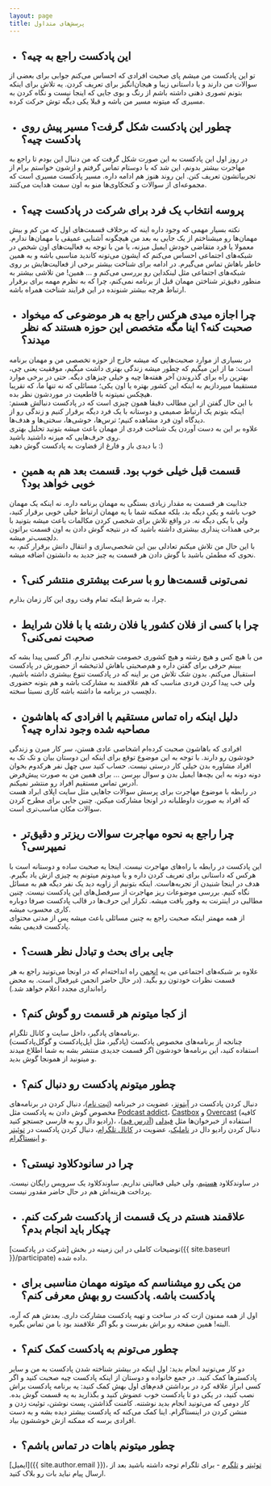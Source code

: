```yaml
---
layout: page
title: پرسش‌های متداول
---
```

- ## این پادکست راجع به چیه؟
تو این پادکست من میشم پای صحبت افرادی که احساس می‌کنم جوابی برای بعضی از سوالات من دارند و یا داستانی زیبا و هیجان‌انگیز برای تعریف کردن. یه تلاش برای اینکه بتونم تصوری ذهنی داشته باشم از رنگ و بوی جایی که اینجا نیست و نگاه کردن به مسیری که میتونه مسیر من باشه و قبلا یکی دیگه توش حرکت کرده.  

- ## چطور این پادکست شکل گرفت؟ مسیر پیش روی پادکست چیه؟
در روز اول این پادکست به این صورت شکل گرفت که من دنبال این بودم تا راجع به مهاجرت بیشتر بدونم، این شد که با دوستام تماس گرفتم و ازشون خواستم برام از تجربیاتشون تعریف کنن. این روند هنوز هم ادامه داره. مسیر پادکست مسیری است که مجموعه‌ای از سوالات و کنجکاوی‌ها منو به اون سمت هدایت می‌کنند.

- ## پروسه انتخاب یک فرد برای شرکت در پادکست چیه؟
نکته بسیار مهمی که وجود داره اینه که برخلاف قسمت‌های اول که من کم و بیش مهمان‌ها رو میشناختم از یک جایی به بعد من هیچگونه آشنایی عمیقی با مهمان‌ها ندارم. معمولا یا فرد متقاضی خودش ایمیل میزنه، یا من با توجه به فعالیت‌های اون شخص در شبکه‌های اجتماعی احساس می‌کنم که ایشون می‌تونه کاندید مناسبی باشه و به همین خاطر باهاش تماس می‌گیرم. در ادامه برای شناخت بیشتر برخی از فعالیت‌هایش بر روی شبکه‌های اجتماعی مثل لینکداین رو بررسی می‌کنم و ... همین! من تلاشی بیشتر به منظور دقیق‌تر شناختن مهمان قبل از برنامه نمی‌کنم، چرا که به نظرم مهمه برای برقرار ارتباط هرچه بیشتر شنونده در این فرایند شناخت همراه باشه.

- ## چرا اجازه میدی هرکس راجع به هر موضوعی که میخواد صحبت کنه؟ اینا مگه متخصص این حوزه هستند که نظر میدند؟
در بسیاری از موارد صحبت‌هایی که میشه خارج از حوزه تخصصی من و مهمان برنامه است: ما از این میگیم که چطور میشه زندگی بهتری داشت میگیم، موفقیت یعنی چی، بهترین راه برای گذروندن آخر هفته‌ها چیه و خیلی چیزهای دیگه. حتی در برخی موارد مستقیما میپردازیم به اینکه این کشور بهتره یا اون یکی؛ مسائلی که نه تنها ما، که تقریبا هیچکس نمیتونه با قاطعیت در موردشون نظر بده.  
با این حال گفتن از این مطالب دقیقا همون چیزی است که در پادکست دنبالش هستم: اینکه بتونم یک ارتباط صمیمی و دوستانه با یک فرد دیگه برقرار کنیم و زندگی رو از دیدگاه اون فرد مشاهده کنیم؛ ترس‌ها، خوشی‌ها، سختی‌ها و هدف‌ها.  
علاوه بر این به دست آوردن یک شناخت فردی از مهمان باعث میشه بتونید تحلیل بهتری روی حرف‌هایی که میزنه داشتید باشید.  
با دیدی باز و فارغ از قضاوت به پادکست گوش دهید :)

- ## قسمت قبل خیلی خوب بود. قسمت بعد هم به همین خوبی خواهد بود؟
جذابیت هر قسمت به مقدار زیادی بستگی به مهمان برنامه داره. نه اینکه یک مهمان خوب باشه و یکی دیگه بد، بلکه ممکنه شما با یه مهمان ارتباط خیلی خوبی برقرار کنید، ولی با یکی دیگه نه. در واقع تلاش برای شخصی کردن مکالمات باعث میشه بتونید با برخی همذات پنداری بیشتری داشته باشید که در نتیجه گوش دادن به اون قسمت براتون دلچسب‌تر میشه.  
با این حال من تلاش میکنم تعادلی بین این شخصی‌سازی و انتقال دانش برقرار کنم، به نحوی که مطمئن باشید با گوش دادن هر قسمت یه چیز جدید به دانشتون اضافه میشه.


- ## نمی‌تونی قسمت‌ها رو با سرعت بیشتری منتشر کنی؟
چرا، به شرط اینکه تمام وقت روی این کار زمان بذارم.

- ## چرا با کسی از فلان کشور یا فلان رشته یا با فلان شرایط صحبت نمی‌کنی؟
من با هیچ کس و هیچ رشته و هیچ کشوری خصومت شخصی ندارم. اگر کسی پیدا بشه که ببینم حرفی برای گفتن داره و هم‌صحبتی باهاش لذتبخشه از حضورش در پادکست استقبال می‌کنم. بدون شک تلاش من بر اینه که در پادکست تنوع بیشتری داشته باشیم، ولی خب پیدا کردن فردی مناسب که هم علاقمند به مشارکت باشه و هم بتونه حضوری دلچسب در برنامه ما داشته باشه کاری نسبتا سخته.

- ## دلیل اینکه راه تماس مستقیم با افرادی که باهاشون مصاحبه شده وجود نداره چیه؟
افرادی که باهاشون صحبت کرده‌ام اشخاصی عادی هستن، سر کار میرن و زندگی خودشون رو دارند. با توجه به این موضوع توقع برای اینکه این دوستان بیان و تک تک به افراد مشاوره بدن خیلی کار درستی نیست. حساب کنید سی چهل نفر هرکدوم بخوان دونه دونه به این بچه‌ها ایمیل بدن و سوال بپرسن … برای همین من به صورت پیش‌فرض آدرس تماس مستقیم افراد رو منتشر نمیکنم.  
در رابطه با موضوع مهاجرت برای پرسش سوالات جاهایی مثل سایت اپلای ابراد هست که افراد به صورت داوطلبانه در اونجا مشارکت میکنن. چنین جایی برای مطرح کردن سوالات مکان مناسب‌تری است.

- ## چرا راجع به نحوه مهاجرت سوالات ریزتر و دقیق‌تر نمیپرسی؟
این پادکست در رابطه با راه‌های مهاجرت نیست. اینجا یه صحبت ساده و دوستانه است با هرکس که داستانی برای تعریف کردن داره و یا میدونم میتونم یه چیزی ازش یاد بگیرم. هدف در اینجا شنیدن از تجربه‌هاست. اینکه بتونیم از زاویه دید یک نفر دیگه هم به مسائل نگاه کنیم. بررسی موضوعات ریز مهاجرت از سرفصل‌های این پادکست نیست. چنین مطالبی در اینترنت به وفور یافت میشه. تکرار این حرف‌ها در قالب پادکست صرفا دوباره کاری محسوب میشه.  
از همه مهمتر اینکه صحبت راجع به چنین مسائلی باعث میشه پس از مدتی محتوای پادکست قدیمی بشه.

- ## جایی برای بحث و تبادل نظر هست؟
علاوه بر شبکه‌های اجتماعی من یه [انجمن](https://forum.radiodaal.ir/) راه انداخته‌ام که در اونجا می‌تونید راجع به هر قسمت نظرات خودتون رو بگید. (در حال حاضر انجمن غیرفعال است. به محض راه‌اندازی مجدد اعلام خواهد شد.)

- ## از کجا میتونم هر قسمت رو گوش کنم؟
برنامه‌های پادگیر، داخل سایت و کانال تلگرام.  
چنانجه از برنامه‌های مخصوص پادکست (پادگیر، مثل اپل‌پادکست و گوگل‌پادکست) استفاده کنید، این برنامه‌ها خودشون اگر قسمت جدیدی منتشر بشه به شما اطلاع میدند و میتونید از همونجا گوش بدید.

- ## چطور میتونم پادکست رو دنبال کنم؟
دنبال کردن پادکست در [آیتونز](https://apple.co/2go4xdT)، عضویت در خبرنامه ([ثبت نام](https://eepurl.com/cVyx_r))، دنبال کردن در برنامه‌های مخصوص گوش دادن به پادکست مثل [Podcast addict](https://play.google.com/store/apps/details?id=com.bambuna.podcastaddict&hl=en)، [Castbox](https://castbox.fm/) و [Overcast](https://overcast.fm/) (کافیه رادیو دال رو به فارسی جستجو کنید)،
استفاده از خبرخوان‌ها مثل [فیدلی](https://feedly.com) ([آدرس فید]({{site.baseurl}}/podcast.rss))، دنبال کردن رادیو دال در [ناملیک](https://namlik.me/channel/%D8%B1%D8%A7%D8%AF%DB%8C%D9%88%20%D8%AF%D8%A7%D9%84)، عضویت در [کانال تلگرام](https://t.me/radioDaal)، دنبال کردن پادکست در [توئیتر](https://twitter.com/radioDaal) و [اینستاگرام](https://www.instagram.com/radioDaal).

- ## چرا در سانودکلاود نیستی؟
در ساوندکلاود [هستیم](https://soundcloud.com/arashthr/sets/radio-daal)، ولی خیلی فعالیتی نداریم. ساوندکلاود یک سرویس رایگان نیست. پرداخت هزینه‌اش هم در حال حاضر مقدور نیست.

- ## علاقمند هستم در یک قسمت از پادکست شرکت کنم. چیکار باید انجام بدم؟
توضیحات کاملی در این زمینه در بخش [شرکت در پادکست]({{ site.baseurl }}/participate) داده شده.

- ## من یکی رو میشناسم که میتونه مهمان مناسبی برای پادکست باشه. پادکست رو بهش معرفی کنم؟
اول از همه ممنون ازت که در ساخت و تهیه پادکست مشارکت داری. بعدش هم که آره، البته! همین صفحه رو براش بفرست و بگو اگر علاقمند بود با من تماس بگیره.

- ## چطور می‌تونم به پادکست کمک کنم؟
دو کار می‌تونید انجام بدید: اول اینکه در بیشتر شناخته شدن پادکست به من و سایر پادکسترها کمک کنید. در جمع خانواده و دوستان از اینکه پادکست چیه صحبت کنید و اگر کسی ابراز علاقه کرد در برداشتن قدم‌‌های اول بهش کمک کنید: یه برنامه پادکست براش نصب کنید، در یکی دو تا پادکست خوب عضوش کنید و بگذارید به یه قسمت گوش بده.
کار دومی که می‌تونید انجام بدید نوشتنه. کامنت گذاشتن، پست نوشتن، توئیت زدن و منشن کردن در اینستاگرام. اینا کمک می‌کنه که پادکست بیشتر دیده بشه و به دست افرادی برسه که ممکنه ازش خوششون بیاد.  

- ## چطور میتونم باهات در تماس باشم؟
[ایمیل]({{ site.author.email }})، [توئیتر](https://twitter.com/radioDaal) و [تلگرم](https://t.me/radioDaalBot) - برای تلگرام توجه داشته باشید بعد از ارسال پیام نباید بات رو بلاک کنید.
